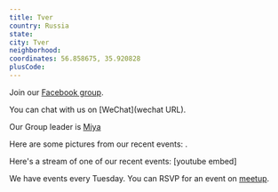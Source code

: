 ```yaml
---
title: Tver
country: Russia
state: 
city: Tver
neighborhood: 
coordinates: 56.858675, 35.920828
plusCode:
---
```

Join our [Facebook group](https://www.facebook.com/groups/freecodecamp.tver).

You can chat with us on [WeChat](wechat URL).

Our Group leader is [Miya](freecodecamp.org/miya)

Here are some pictures from our recent events:
![]().

Here's a stream of one of our recent events:
[youtube embed]

We have events every Tuesday. You can RSVP for an event on [meetup](meetupurl).
